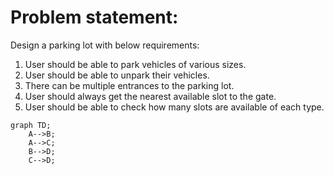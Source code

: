 # Problem statement:

Design a parking lot with below requirements:
1. User should be able to park vehicles of various sizes.
2. User should be able to unpark their vehicles.
3. There can be multiple entrances to the parking lot.
4. User should always get the nearest available slot to the gate.
5. User should be able to check how many slots are available of each type.

```mermaid
graph TD;
    A-->B;
    A-->C;
    B-->D;
    C-->D;
```
